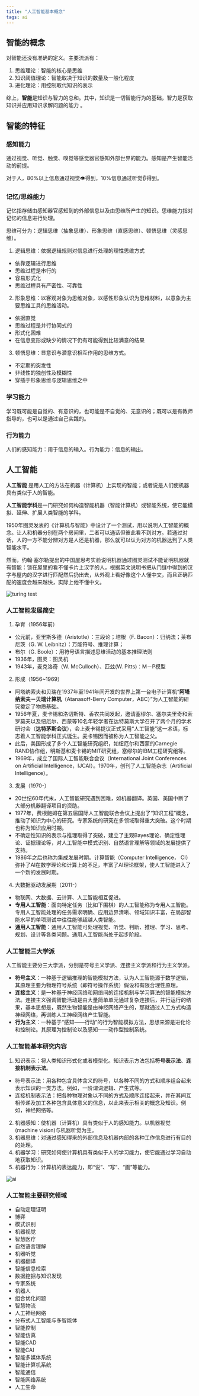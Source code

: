 ```yaml
---
title: "人工智能基本概念"
tags: ai
---
```


## 智能的概念

对智能还没有准确的定义。主要流派有：

1. 思维理论：智能的核心是思维
2. 知识阈值理论：智能取决于知识的数量及一般化程度
3. 进化理论：用控制取代知识的表示

综上，**智能**是知识与智力的总和。其中，知识是一切智能行为的基础，智力是获取知识并应用知识求解问题的能力 。

## 智能的特征

### 感知能力

通过视觉、听觉、触觉、嗅觉等感觉器官感知外部世界的能力。感知是产生智能活动的前提。

对于人，80%以上信息通过视觉👁得到，10%信息通过听觉👂得到。

### 记忆/思维能力

记忆指存储由感知器官感知到的外部信息以及由思维所产生的知识。思维能力指对记忆的信息进行处理。

思维可分为：逻辑思维（抽象思维）、形象思维（直感思维）、顿悟思维（灵感思维）。

1. 逻辑思维：依据逻辑规则对信息进行处理的理性思维方式
  - 依靠逻辑进行思维
  - 思维过程是串行的
  - 容易形式化
  - 思维过程具有严密性、可靠性
2. 形象思维：以客观对象为思维对象，以感性形象认识为思维材料，以意象为主要思维工具的思维活动。
  - 依据直觉
  - 思维过程是并行协同式的
  - 形式化困难
  - 在信息变形或缺少的情况下仍有可能得到比较满意的结果
3. 顿悟思维：显意识与潜意识相互作用的思维方式。
  - 不定期的突发性
  - 非线性的独创性及模糊性
  - 穿插于形象思维与逻辑思维之中

### 学习能力

学习既可能是自觉的、有意识的，也可能是不自觉的、无意识的；既可以是有教师指导的，也可以是通过自己实践的。

### 行为能力

人们的感知能力：用于信息的输入。行为能力：信息的输出。

## 人工智能

**人工智能** 是用人工的方法在机器（计算机）上实现的智能；或者说是人们使机器具有类似于人的智能。

**人工智能学科**是一门研究如何构造智能机器（智能计算机）或智能系统，使它能模拟、延伸、扩展人类智能的学科。

1950年图灵发表的《计算机与智能》中设计了一个测试，用以说明人工智能的概念。让人和机器分别在两个房间里，二者可以通话但彼此看不到对方。若通过对话，人的一方不能分辨对方是人还是机器，那么就可以认为对方的机器达到了人类智能水平。

然而，约翰·塞尔勒提出的中国屋思考实验说明机器通过图灵测试不能证明机器就有智能：锁在屋里的看不懂卡片上汉字的人，根据英文说明书把从门缝中得到的汉字与屋内的汉字进行匹配然后扔出去，从外观上看好像这个人懂中文，而且正确匹配的速度会越来越快，实际上他不懂中文。

![turing test](/assets/ai_31.png)

### 人工智能发展简史

1)  孕育（1956年前）

- 公元前，亚里斯多德（Aristotle）：三段论；培根（F. Bacon）：归纳法；莱布尼茨（G. W. Leibnitz）：万能符号、推理计算；
- 布尔（G. Boole）：用符号语言描述思维活动的基本推理法则
- 1936年，图灵：图灵机
- 1943年，麦克洛奇（W. McCulloch）、匹兹(W. Pitts)：M－P模型

2) 形成（1956~1969）

- 阿塔纳索夫和贝瑞在1937年至1941年间开发的世界上第一台电子计算机“**阿塔纳索夫－贝瑞计算机**（Atanasoff-Berry Computer，ABC）”为人工智能的研究奠定了物质基础。
- 1956年夏，麦卡锡和洛切斯特、香农共同发起，邀请塞缪尔、塞尔夫里奇和索罗莫夫以及纽厄尔、西蒙等10名年轻学者在达特莫斯大学召开了两个月的学术研讨会（**达特茅斯会议**），会上麦卡锡提议正式采用“人工智能”这一术语，标志着人工智能学科正式诞生。麦卡锡因而被称为人工智能之父。
- 此后，美国形成了多个人工智能研究组织，如纽厄尔和西蒙的Carnegie RAND协作组，明斯基和麦卡锡的MIT研究组，塞缪尔的IBM工程研究组等。 
- 1969年，成立了国际人工智能联合会议（International Joint Conferences on Artificial Intelligence，IJCAI）。1970年，创刊了人工智能杂志（Artificial Intelligence）。 


3) 发展（1970-）

- 20世纪60年代末，人工智能研究遇到困难，如机器翻译。英国、美国中断了大部分机器翻译项目的资助。
- 1977年，费根鲍姆在第五届国际人工智能联合会议上提出了“知识工程”概念，推动了知识为中心的研究。专家系统的研究在多领域取得重大突破。这个时期也称为知识应用时期。
- 不确定性知识的表示与推理取得了突破，建立了主观Bayes理论、确定性理论、证据理论等，对人工智能中模式识别、自然语言理解等领域的发展提供了支持。 
- 1986年之后也称为集成发展时期。计算智能（Computer Intelligence， CI）弥补了AI在数学理论和计算上的不足，丰富了AI理论框架，使人工智能进入了一个新的发展时期。


4) 大数据驱动发展期（2011-）

- 物联网、大数据、云计算、人工智能相互促进。
- **专用人工智能**：面向特定任务（比如下围棋）的人工智能称为专用人工智能。专用人工智能处理的任务需求明确、应用边界清晰、领域知识丰富，在局部智能水平的单项测试中往往能够超越人类智能。
- **通用人工智能**：通用人工智能可处理视觉、听觉、判断、推理、学习、思考、规划、设计等各类问题。通用人工智能尚处于起步阶段。

### 人工智能三大学派

人工智能主要分三大学派，分别是符号主义学派、连接主义学派和行为主义学派。

- **符号主义**：一种基于逻辑推理的智能模拟方法，认为人工智能源于数学逻辑，其原理主要为物理符号系统（即符号操作系统）假设和有限合理性原理。
- **连接主义**：是一种基于神经网络和网络间的连接机制与学习算法的智能模拟方法。连接主义强调智能活动是由大量简单单元通过复杂连接后，并行运行的结果，基本思想是，既然生物智能是由神经网络产生的，那就通过人工方式构造神经网络，再训练人工神经网络产生智能。
- **行为主义**：一种基于“感知——行动”的行为智能模拟方法，思想来源是进化论和控制论。其原理为控制论以及感知——动作型控制系统。

### 人工智能基本研究内容

1. 知识表示：将人类知识形式化或者模型化。知识表示方法包括**符号表示法**、**连接机制表示法**。
- 符号表示法：用各种包含具体含义的符号，以各种不同的方式和顺序组合起来表示知识的一类方法。例如，一阶谓词逻辑、产生式等。 
- 连接机制表示法：把各种物理对象以不同的方式及顺序连接起来，并在其间互相传递及加工各种包含具体意义的信息，以此来表示相关的概念及知识。例如，神经网络等。 
2. 机器感知：使机器（计算机）具有类似于人的感知能力。以机器视觉(machine vision)与机器听觉为主。
3. 机器思维：对通过感知得来的外部信息及机器内部的各种工作信息进行有目的的处理。
4. 机器学习：研究如何使计算机具有类似于人的学习能力，使它能通过学习自动地获取知识。
5. 机器行为：计算机的表达能力，即“说”、“写”、“画”等能力。

![ai](/assets/ai_32.png)

### 人工智能主要研究领域

<!-- TODO: kaoma? -->

- 自动定理证明
- 博弈
- 模式识别
- 机器视觉
- 智慧医疗	
- 自然语言理解
- 机器听觉
- 机器翻译
- 智能信息检索   
- 数据挖掘与知识发现
- 专家系统 
- 机器人 
- 组合优化问题 
- 智慧物流
- 人工神经网络 
- 分布式人工智能与多智能体 
- 智能控制 
- 智能仿真 
- 智能CAD 
- 智能CAI  
- 智能多媒体系统 
- 智能计算机系统 
- 智能通信 
- 智能网络系统 
- 人工生命 

